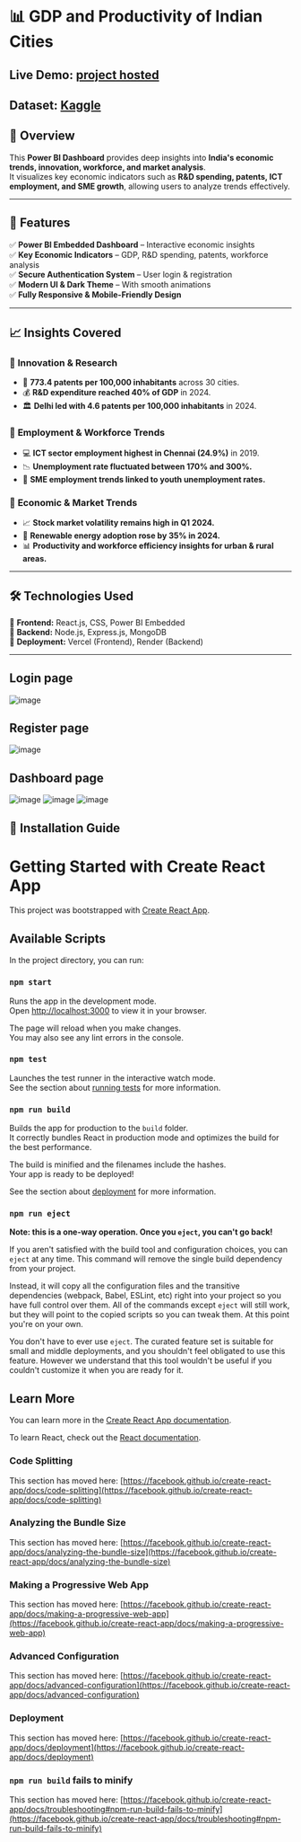 # 📊 GDP and Productivity of Indian Cities

## Live Demo: [project hosted](https://dash-board-client2.vercel.app/)  
## Dataset: [Kaggle](https://www.kaggle.com/datasets/sudhanvahg/gdp-and-productivity-of-indian-cities-2019-2024)

## 📌 Overview  
This **Power BI Dashboard** provides deep insights into **India's economic trends, innovation, workforce, and market analysis**.  
It visualizes key economic indicators such as **R&D spending, patents, ICT employment, and SME growth**, allowing users to analyze trends effectively.  

---

## 🌟 Features  
✅ **Power BI Embedded Dashboard** – Interactive economic insights  
✅ **Key Economic Indicators** – GDP, R&D spending, patents, workforce analysis  
✅ **Secure Authentication System** – User login & registration  
✅ **Modern UI & Dark Theme** – With smooth animations  
✅ **Fully Responsive & Mobile-Friendly Design**  

---

## 📈 Insights Covered  

### 🔹 **Innovation & Research**  
- 📌 **773.4 patents per 100,000 inhabitants** across 30 cities.  
- 💰 **R&D expenditure reached 40% of GDP** in 2024.  
- 🏛️ **Delhi led with 4.6 patents per 100,000 inhabitants** in 2024.  

### 🔹 **Employment & Workforce Trends**  
- 💻 **ICT sector employment highest in Chennai (24.9%)** in 2019.  
- 📉 **Unemployment rate fluctuated between 170% and 300%.**  
- 🏢 **SME employment trends linked to youth unemployment rates.**  

### 🔹 **Economic & Market Trends**  
- 📈 **Stock market volatility remains high in Q1 2024.**  
- 🔋 **Renewable energy adoption rose by 35% in 2024.**  
- 📊 **Productivity and workforce efficiency insights for urban & rural areas.**  

---

## 🛠️ Technologies Used  
🔹 **Frontend:** React.js, CSS, Power BI Embedded  
🔹 **Backend:** Node.js, Express.js, MongoDB  
🔹 **Deployment:** Vercel (Frontend), Render (Backend)  

---
## Login page
![image](https://github.com/user-attachments/assets/142e7f52-fb28-4072-9a23-d9dd9c48caa2)
## Register page
![image](https://github.com/user-attachments/assets/9ee228ec-5177-4751-9d9e-858289dc000f)
## Dashboard page
![image](https://github.com/user-attachments/assets/8b589ff2-71ff-4dd2-abdd-ebb8dd84c5bb)
![image](https://github.com/user-attachments/assets/a00ec381-7aa9-4d70-8cae-08a331b6ef79)
![image](https://github.com/user-attachments/assets/0081ae8d-08e3-4313-a124-e062a4163240)




## 🚀 Installation Guide  
# Getting Started with Create React App

This project was bootstrapped with [Create React App](https://github.com/facebook/create-react-app).

## Available Scripts

In the project directory, you can run:

### `npm start`

Runs the app in the development mode.\
Open [http://localhost:3000](http://localhost:3000) to view it in your browser.

The page will reload when you make changes.\
You may also see any lint errors in the console.

### `npm test`

Launches the test runner in the interactive watch mode.\
See the section about [running tests](https://facebook.github.io/create-react-app/docs/running-tests) for more information.

### `npm run build`

Builds the app for production to the `build` folder.\
It correctly bundles React in production mode and optimizes the build for the best performance.

The build is minified and the filenames include the hashes.\
Your app is ready to be deployed!

See the section about [deployment](https://facebook.github.io/create-react-app/docs/deployment) for more information.

### `npm run eject`

**Note: this is a one-way operation. Once you `eject`, you can't go back!**

If you aren't satisfied with the build tool and configuration choices, you can `eject` at any time. This command will remove the single build dependency from your project.

Instead, it will copy all the configuration files and the transitive dependencies (webpack, Babel, ESLint, etc) right into your project so you have full control over them. All of the commands except `eject` will still work, but they will point to the copied scripts so you can tweak them. At this point you're on your own.

You don't have to ever use `eject`. The curated feature set is suitable for small and middle deployments, and you shouldn't feel obligated to use this feature. However we understand that this tool wouldn't be useful if you couldn't customize it when you are ready for it.

## Learn More

You can learn more in the [Create React App documentation](https://facebook.github.io/create-react-app/docs/getting-started).

To learn React, check out the [React documentation](https://reactjs.org/).

### Code Splitting

This section has moved here: [https://facebook.github.io/create-react-app/docs/code-splitting](https://facebook.github.io/create-react-app/docs/code-splitting)

### Analyzing the Bundle Size

This section has moved here: [https://facebook.github.io/create-react-app/docs/analyzing-the-bundle-size](https://facebook.github.io/create-react-app/docs/analyzing-the-bundle-size)

### Making a Progressive Web App

This section has moved here: [https://facebook.github.io/create-react-app/docs/making-a-progressive-web-app](https://facebook.github.io/create-react-app/docs/making-a-progressive-web-app)

### Advanced Configuration

This section has moved here: [https://facebook.github.io/create-react-app/docs/advanced-configuration](https://facebook.github.io/create-react-app/docs/advanced-configuration)

### Deployment

This section has moved here: [https://facebook.github.io/create-react-app/docs/deployment](https://facebook.github.io/create-react-app/docs/deployment)

### `npm run build` fails to minify

This section has moved here: [https://facebook.github.io/create-react-app/docs/troubleshooting#npm-run-build-fails-to-minify](https://facebook.github.io/create-react-app/docs/troubleshooting#npm-run-build-fails-to-minify)
